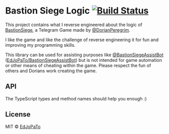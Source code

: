 # Bastion Siege Logic [![Build Status](https://travis-ci.com/EdJoPaTo/bastion-siege-logic.svg?branch=master)](https://travis-ci.com/EdJoPaTo/bastion-siege-logic)

This project contains what I reverse engineered about the logic of [BastionSiege](https://telegram.me/BastionSiegeBot?start=ab4b7ba6256a86b6), a Telegram Game made by [@DorianPeregrim](https://t.me/DorianPeregrim).

I like the game and like the challenge of reverse engineering it for fun and improving my programming skills.

This library can be used for assisting purposes like [@BastionSiegeAssistBot](https://t.me/BastionSiegeAssistBot) ([EdJoPaTo/BastionSiegeAssistBot](https://github.com/EdJoPaTo/BastionSiegeAssistBot)) but is not intended for game automation or other means of cheating within the game.
Please respect the fun of others and Dorians work creating the game.


## API

The TypeScript types and method names should help you enough :)

## License

MIT © [EdJoPaTo](https://github.com/EdJoPaTo)
